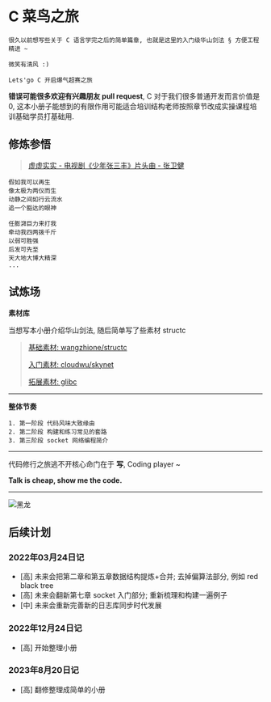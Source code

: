 # C 菜鸟之旅

    很久以前想写些关于 C 语言学完之后的简单篇章, 也就是这里的入门级华山剑法 § 方便工程精进 ~

    微笑有清风 :) 

    Lets'go C 开启爆气超赛之旅

**错误可能很多欢迎有兴趣朋友 pull request**, C 对于我们很多普通开发而言价值是 0, 这本小册子能想到的有限作用可能适合培训结构老师按照章节改成实操课程培训基础学员打基础用.

## 修炼参悟

> [虚虚实实 - 电视剧《少年张三丰》片头曲 - 张卫健](http://music.163.com/#/song?id=189433) 

    假如我可以再生
    像太极为两仪而生
    动静之间如行云流水
    追一个豁达的眼神

    任膨湃巨力来打我
    牵动我四两拨千斤
    以弱可胜强
    后发可先至
    天大地大博大精深
    ...

## 试炼场

**素材库**

当想写本小册介绍华山剑法, 随后简单写了些素材 structc

> [基础素材: wangzhione/structc](https://github.com/wangzhione/structc)
> 
> [入门素材: cloudwu/skynet](https://github.com/cloudwu/skynet)
> 
> [拓展素材: glibc](https://www.gnu.org/software/libc/)

***

**整体节奏**

    1. 第一阶段 代码风味大致缘由
    2. 第二阶段 构建和练习常见的套路
    3. 第三阶段 socket 网络编程简介

***
    
代码修行之旅逃不开核心命门在于 **写**, Coding player ~ 
    
**Talk is cheap, show me the code.**

***

![黑龙](./第3章-气功-系统编程简述/img/黑龙.jpg)

## 后续计划

### 2022年03月24日记

- [高] 未来会把第二章和第五章数据结构提炼+合并; 去掉偏算法部分, 例如 red black tree
- [高] 未来会翻新第七章 socket 入门部分; 重新梳理和构建一遍例子
- [中] 未来会重新完善新的日志库同步时代发展

### 2022年12月24日记

- [高] 开始整理小册

### 2023年8月20日记

- [高] 翻修整理成简单的小册

